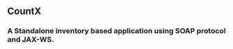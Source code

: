 ## CountX 
<h3 align="left">A Standalone inventory based application using SOAP protocol and JAX-WS.</h1>

